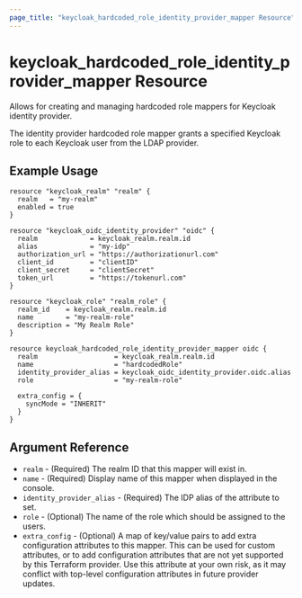 ```yaml
---
page_title: "keycloak_hardcoded_role_identity_provider_mapper Resource"
---
```


# keycloak_hardcoded_role_identity_provider_mapper Resource

Allows for creating and managing hardcoded role mappers for Keycloak identity provider.

The identity provider hardcoded role mapper grants a specified Keycloak role to each Keycloak user from the LDAP provider.

## Example Usage

```hcl
resource "keycloak_realm" "realm" {
  realm   = "my-realm"
  enabled = true
}

resource "keycloak_oidc_identity_provider" "oidc" {
  realm             = keycloak_realm.realm.id
  alias             = "my-idp"
  authorization_url = "https://authorizationurl.com"
  client_id         = "clientID"
  client_secret     = "clientSecret"
  token_url         = "https://tokenurl.com"
}

resource "keycloak_role" "realm_role" {
  realm_id    = keycloak_realm.realm.id
  name        = "my-realm-role"
  description = "My Realm Role"
}

resource keycloak_hardcoded_role_identity_provider_mapper oidc {
  realm                   = keycloak_realm.realm.id
  name                    = "hardcodedRole"
  identity_provider_alias = keycloak_oidc_identity_provider.oidc.alias
  role                    = "my-realm-role"

  extra_config = {
    syncMode = "INHERIT"
  }
}
```

## Argument Reference

- `realm` - (Required) The realm ID that this mapper will exist in.
- `name` - (Required) Display name of this mapper when displayed in the console.
- `identity_provider_alias` - (Required) The IDP alias of the attribute to set.
- `role` - (Optional) The name of the role which should be assigned to the users.
- `extra_config` - (Optional) A map of key/value pairs to add extra configuration attributes to this mapper. This can be used for custom attributes, or to add configuration attributes that are not yet supported by this Terraform provider. Use this attribute at your own risk, as it may conflict with top-level configuration attributes in future provider updates.
